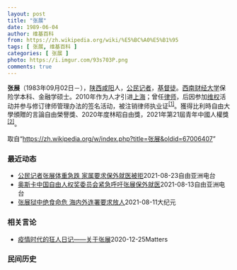 ```yaml
---
layout: post
title: "张展"
date: 1989-06-04
author: 维基百科
from: https://zh.wikipedia.org/wiki/%E5%BC%A0%E5%B1%95
tags: [ 张展, 维基百科 ]
categories: [ 张展 ]
photo: https://i.imgur.com/93s703P.png
comments: true
---
```

<div class="mw-parser-output">

<p><b>张展</b>（1983年09月02日<span class="useeditintro" title="Template:BLP editintro">－</span>），<a href="/wiki/%E9%99%95%E8%A5%BF" class="mw-redirect" title="陕西">陕西</a><a href="/wiki/%E5%92%B8%E9%98%B3" class="mw-redirect" title="咸阳">咸阳</a>人，<a href="/wiki/%E5%85%AC%E6%B0%91%E8%A8%98%E8%80%85" class="mw-redirect" title="公民記者">公民记者</a>，<a href="/wiki/%E5%9F%BA%E7%9D%A3%E5%BE%92" title="基督徒">基督徒</a>。<a href="/wiki/%E8%A5%BF%E5%8D%97%E8%B4%A2%E7%BB%8F%E5%A4%A7%E5%AD%A6" title="西南财经大学">西南财经大学</a>保险学本科、金融学硕士。2010年作为人才引进<a href="/wiki/%E4%B8%8A%E6%B5%B7" class="mw-redirect" title="上海">上海</a>；曾任<a href="/wiki/%E5%BE%8B%E5%B8%88" class="mw-redirect" title="律师">律师</a>，后因参加<a href="/wiki/%E7%BB%B4%E6%9D%83" class="mw-redirect" title="维权">维权</a>活动并参与修订律师管理办法的签名活动，被注销律师执业证<sup id="cite_ref-1" class="reference"><a href="#cite_note-1">[1]</a></sup>。獲得比利時自由大學頒贈的言論自由榮譽獎、2020年度林昭自由獎，2021年第21屆青年中國人權獎<sup id="cite_ref-2" class="reference"><a href="#cite_note-2">[2]</a></sup>。
</p>
</div><noscript><img src="//zh.wikipedia.org/wiki/Special:CentralAutoLogin/start?type=1x1" alt="" title="" width="1" height="1" style="border: none; position: absolute;"></noscript>
<div class="printfooter">取自“<a dir="ltr" href="https://zh.wikipedia.org/w/index.php?title=张展&amp;oldid=67006407">https://zh.wikipedia.org/w/index.php?title=张展&amp;oldid=67006407</a>”</div><div id="recent-news"><h3>最近动态</h3><ul><li><a href="https://nodebe4.github.io/waimei/2021-08-23/%E5%85%AC%E6%B0%91%E8%AE%B0%E8%80%85%E5%BC%A0%E5%B1%95%E4%BD%93%E9%87%8D%E6%80%A5%E8%B7%8C-%E5%AE%B6%E5%B1%9E%E8%A6%81%E6%B1%82%E4%BF%9D%E5%A4%96%E5%B0%B1%E5%8C%BB%E8%A2%AB%E6%8B%92" title="公民记者张展体重急跌 家属要求保外就医被拒—— 记录湖北武汉疫情的公民记者张展，被判囚后因持续絶食，体重跌至入狱前的一半。张展的妈妈担心女儿有生命危险，为张展申请保外就医但被拒绝。有维权人士表示...">公民记者张展体重急跌 家属要求保外就医被拒</a><time>2021-08-23</time><a class="tag">自由亚洲电台</a></li>
<li><a href="https://nodebe4.github.io/waimei/2021-08-13/%E5%A5%A5%E6%96%AF%E5%8D%A1%E4%B8%AD%E5%9B%BD%E8%87%AA%E7%94%B1%E4%BA%BA%E6%9D%83%E5%A5%96%E5%A7%94%E5%91%98%E4%BC%9A%E7%B4%A7%E6%80%A5%E5%91%BC%E5%90%81%E5%BC%A0%E5%B1%95%E4%BF%9D%E5%A4%96%E5%B0%B1%E5%8C%BB" title="奥斯卡中国自由人权奖委员会紧急呼吁张展保外就医—— 8月13日，奥斯卡中国自由人权奖委员会通过紧急呼吁，要求中共上海当局尽快让健康状况恶化的被囚公民记者张展保外就医。今年7月31日，张展因在狱中...">奥斯卡中国自由人权奖委员会紧急呼吁张展保外就医</a><time>2021-08-13</time><a class="tag">自由亚洲电台</a></li>
<li><a href="https://nodebe4.github.io/waimei/2021-08-11/%E5%BC%A0%E5%B1%95%E7%8B%B1%E4%B8%AD%E7%BB%9D%E9%A3%9F%E5%91%BD%E5%8D%B1-%E6%B5%B7%E5%86%85%E5%A4%96%E8%BF%9E%E7%BD%B2%E8%A6%81%E6%B1%82%E6%94%BE%E4%BA%BA" title="张展狱中绝食命危 海内外连署要求放人—— 【大纪元2021年08月11日讯】（大纪元记者熊斌采访报导）去年，中共病毒（COVID-19）在武汉肆虐，公民记者张展因报导疫情真相，被非法判刑入狱。她...">张展狱中绝食命危 海内外连署要求放人</a><time>2021-08-11</time><a class="tag">大纪元</a></li>
</ul></div><div id="open-opinion"><h3>相关言论</h3><ul><li><a href="https://nodebe4.github.io/opinion/2020-12-25/%E7%96%AB%E6%83%85%E6%97%B6%E4%BB%A3%E7%9A%84%E7%8B%82%E4%BA%BA%E6%97%A5%E8%AE%B0-%E5%85%B3%E4%BA%8E%E5%BC%A0%E5%B1%95/" title="AI XIAOMING">疫情时代的狂人日记——关于张展</a><time>2020-12-25</time><a class="tag">Matters</a></li>
</ul></div><div id="mjls-record"><h3>民间历史</h3><ul></ul></div>